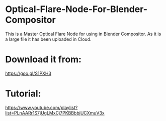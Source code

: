 # Optical-Flare-Node-For-Blender-Compositor
This is a Master Optical Flare Node for using in Blender Compositor. As it is a large file it has been uploaded in Cloud.
# Download it from:
https://goo.gl/S1PXH3
# Tutorial:
https://www.youtube.com/playlist?list=PLnAARr1S7jUgLMxCj7PKBBbbjUCXmuV3x
